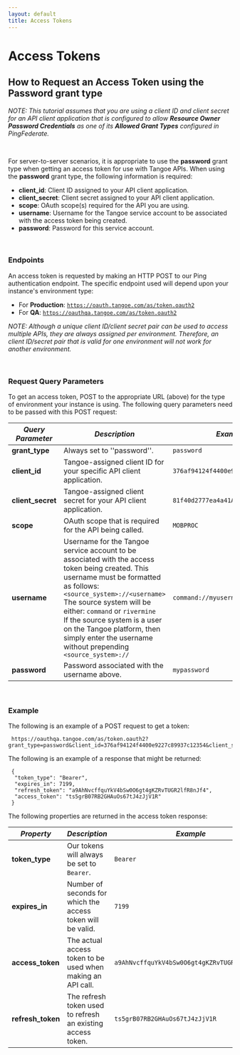 ```yaml
---
layout: default
title: Access Tokens
---
```


# Access Tokens


## How to Request an Access Token using the Password grant type

*NOTE: This tutorial assumes that you are using a client ID and client secret for an API client application that is configured to allow **Resource Owner Password Credentials** as one of its **Allowed Grant Types** configured in PingFederate.*

<br>

For server-to-server scenarios, it is appropriate to use the **password** grant type when getting an access token for use with Tangoe APIs. When using the **password** grant type, the following information is required: 

* **client_id**: Client ID assigned to your API client application.   
* **client_secret**: Client secret assigned to your API client application.
* **scope**: OAuth scope(s) required for the API you are using.
* **username**: Username for the Tangoe service account to be associated with the access token being created.
* **password**: Password for this service account. 

<br>

### Endpoints

An access token is requested by making an HTTP POST to our Ping authentication endpoint. The specific endpoint used will depend upon your instance's environment type:

* For **Production**: <code>https://oauth.tangoe.com/as/token.oauth2</code>
* For **QA**: <code>https://oauthqa.tangoe.com/as/token.oauth2</code>

*NOTE: Although a unique client ID/client secret pair can be used to access multiple APIs, they are always assigned per environment. Therefore, an client ID/secret pair that is valid for one environment will not work for another environment.*

<br>

### Request Query Parameters 

To get an access token, POST to the appropriate URL (above) for the type of environment your instance is using. The following query parameters need to be passed with this POST request: 

| ***Query Parameter*** | ***Description*** | ***Example*** |
| --- | --- | --- |
| **grant_type** | Always set to ''password''. | <code>password</code> |
| **client_id**  | Tangoe-assigned client ID for your specific API client application. | <code>376af94124f4400e9227c89937c12354</code> |
| **client_secret** | Tangoe-assigned client secret for your API client application. | <code>81f40d2777ea4a41A992535F17AC92EC</code> |
| **scope**         | OAuth scope that is required for the API being called. | <code>MOBPROC</code> |
| **username**      | Username for the Tangoe service account to be associated with the access token being created. This username must be formatted as follows: <code>&lt;source_system&gt;://&lt;username&gt;</code><br>The source system will be either: <code>command</code> or <code>rivermine</code><br>If the source system is a user on the Tangoe platform, then simply enter the username without prepending <code>&lt;source_system&gt;://</code> | <code>command://myusername</code> |
| **password** | Password associated with the username above. | <code>mypassword</code> |

<br>

### Example 

The following is an example of a POST request to get a token: 

```
 https://oauthqa.tangoe.com/as/token.oauth2?grant_type=password&client_id=376af94124f4400e9227c89937c12354&client_secret=81f40d2777ea4a41A992535F17AC92EC&scope=MOBPROC&username=command://myusername&password=mypassword 
```

The following is an example of a response that might be returned:

```
 { 
  "token_type": "Bearer", 
  "expires_in": 7199, 
  "refresh_token": "a9AhNvcffquYkV4bSw0O6gt4gKZRvTUGR2lfR8nJf4", 
  "access_token": "ts5grB07RB2GHAuOs67tJ4zJjV1R" 
 }
```

The following properties are returned in the access token response: 

| ***Property*** | ***Description*** | ***Example*** |
| --- | --- | --- |
| **token_type** | Our tokens will always be set to <code>Bearer</code>. | <code>Bearer</code> |
| **expires_in** | Number of seconds for which the access token will be valid. | <code>7199</code> |
| **access_token** | The actual access token to be used when making an API call. | <code>a9AhNvcffquYkV4bSw0O6gt4gKZRvTUGR2lfR8nJf4</code> |
| **refresh_token** | The refresh token used to refresh an existing access token. | <code>ts5grB07RB2GHAuOs67tJ4zJjV1R</code> |


